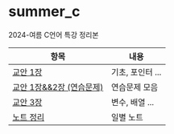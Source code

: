 # summer_c
2024-여름 C언어 특강 정리본

|항목|내용|
|------|---|
|[교안 1장](https://github.com/dpwls02142/summer_c/blob/master/chap1/chap1.cpp)|기초, 포인터 ...|
|[교안 1장&&2장 (연습문제)](https://github.com/dpwls02142/summer_c/blob/master/chap2/practice.cpp)|연습문제 모음|
|[교안 3장](https://github.com/dpwls02142/summer_c/blob/master/chap3/chap3.cpp)|변수, 배열 ...|
|[노트 정리](https://github.com/dpwls02142/summer_c/tree/master/note)|일별 노트|
